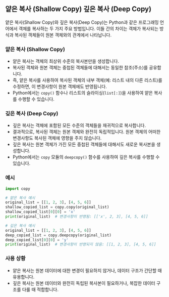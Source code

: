 ## 얕은 복사 (Shallow Copy) 깊은 복사 (Deep Copy)

얕은 복사(Shallow Copy)와 깊은 복사(Deep Copy)는 Python과 같은 프로그래밍 언어에서 객체를 복사하는 두 가지 주요 방법입니다. 이들 간의 차이는 객체가 복사되는 방식과 복사된 객체들이 원본 객체와의 관계에서 나타납니다.

### 얕은 복사 (Shallow Copy)
- 얕은 복사는 객체의 최상위 수준의 복사본만을 생성합니다.
- 복사된 객체와 원본 객체는 중첩된 객체들에 대해서는 동일한 참조(주소)를 공유합니다.
- 즉, 얕은 복사를 사용하여 복사된 객체의 내부 객체(예: 리스트 내의 다른 리스트)를 수정하면, 이 변경사항이 원본 객체에도 반영됩니다.
- Python에서는 `copy()` 함수나 리스트의 슬라이싱(`list[:]`)을 사용하여 얕은 복사를 수행할 수 있습니다.

### 깊은 복사 (Deep Copy)
- 깊은 복사는 객체에 포함된 모든 수준의 객체들을 재귀적으로 복사합니다.
- 결과적으로, 복사된 객체는 원본 객체와 완전히 독립적입니다. 원본 객체의 어떠한 변경사항도 복사된 객체에 영향을 주지 않습니다.
- 깊은 복사는 원본 객체가 가진 모든 중첩된 객체들에 대해서도 새로운 복사본을 생성합니다.
- Python에서는 `copy` 모듈의 `deepcopy()` 함수를 사용하여 깊은 복사를 수행할 수 있습니다.

### 예시
```python
import copy

# 얕은 복사 예시
original_list = [[1, 2, 3], [4, 5, 6]]
shallow_copied_list = copy.copy(original_list)
shallow_copied_list[0][0] = 'x'
print(original_list)  # 변경사항이 반영됨: [['x', 2, 3], [4, 5, 6]]

# 깊은 복사 예시
original_list = [[1, 2, 3], [4, 5, 6]]
deep_copied_list = copy.deepcopy(original_list)
deep_copied_list[0][0] = 'y'
print(original_list)  # 변경사항이 반영되지 않음: [[1, 2, 3], [4, 5, 6]]
```

### 사용 상황
- 얕은 복사는 원본 데이터에 대한 변경이 필요하지 않거나, 데이터 구조가 간단할 때 유용합니다.
- 깊은 복사는 원본 데이터와 완전히 독립된 복사본이 필요하거나, 복잡한 데이터 구조를 다룰 때 적합합니다.
